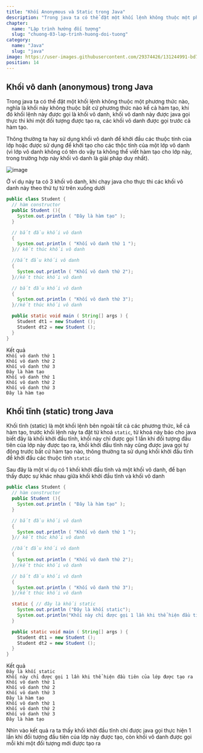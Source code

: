 ```yaml
---
title: "Khối Anonymous và Static trong Java"
description: "Trong java ta có thể đặt một khối lệnh không thuộc một phương thức nào, nghĩa là khối này không thuộc bất cứ phương thức nào kể cả hàm tạo, khi đó khối lệnh này được gọi là khối vô danh"
chapter:
  name: "Lập trình hướng đối tượng"
  slug: "chuong-03-lap-trinh-huong-doi-tuong"
category:
  name: "Java"
  slug: "java"
image: https://user-images.githubusercontent.com/29374426/131244991-bd72ce64-f07c-465c-9a2b-677bcc58ba01.png
position: 14
---
```


## Khối vô danh (anonymous) trong Java

Trong java ta có thể đặt một khối lệnh không thuộc một phương thức nào, nghĩa là khối này không thuộc bất cứ phương thức nào kể cả hàm tạo, khi đó khối lệnh này được gọi là khối vô danh, khối vô danh này được java gọi thực thi khi một đối tượng được tạo ra, các khối vô danh được gọi trước cả hàm tạo.

Thông thường ta hay sử dụng khối vô danh để khởi đầu các thuộc tính của lớp hoặc được sử dụng để khởi tạo cho các thộc tính của một lớp vô danh (vì lớp vô danh không có tên do vậy ta không thể viết hàm tạo cho lớp này, trong trường hợp này khối vô danh là giải pháp duy nhất).

![image](https://user-images.githubusercontent.com/29374426/131244991-bd72ce64-f07c-465c-9a2b-677bcc58ba01.png)

<div class="example">
  Ở ví dụ này ta có 3 khối vô danh, khi chạy java cho thực thi các khối vô danh này theo thứ tự từ trên xuống dưới
</div>

```java
public class Student {
  // hàm constructor
  public Student (){
    System.out.println ( "Đây là hàm tạo" );
  }

  // bắt đầu khối vô danh
  {
    System.out.println ( "Khối vô danh thứ 1 ");
  }// kết thúc khối vô danh

  //bắt đầu khối vô danh
  {
    System.out.println ( "Khối vô danh thứ 2");
  }//kết thúc khối vô danh

  // bắt đầu khối vô danh
  {
    System.out.println ( "Khối vô danh thứ 3");
  }//kết thúc khối vô danh

  public static void main ( String[] args ) {
    Student dt1 = new Student ();
    Student dt2 = new Student ();
  }
}
```

<div class="window">
  <div class="window-header">
    <div class="action-buttons"></div>
    <span class="title-popup">Kết quả</span>
  </div>
  <div class="window-body">
    <code>Khối vô danh thứ 1 </code> <br/>
    <code>Khối vô danh thứ 2</code> <br/>
    <code>Khối vô danh thứ 3</code> <br/>
    <code>Đây là hàm tạo</code> <br/>
    <code>Khối vô danh thứ 1 </code> <br/>
    <code>Khối vô danh thứ 2</code> <br/>
    <code>Khối vô danh thứ 3</code> <br/>
    <code>Đây là hàm tạo</code>
  </div>
</div>

## Khối tĩnh (static) trong Java

Khối tĩnh (static) là một khối lệnh bên ngoài tất cả các phương thức, kể cả hàm tạo, trước khối lệnh này ta đặt từ khoá `static`, từ khoá này báo cho java biết đây là khối khởi đầu tĩnh, khối này chỉ được gọi 1 lần khi đối tượng đầu tiên của lớp này được tạo ra, khối khởi đầu tĩnh này cũng được java gọi tự động trước bất cứ hàm tạo nào, thông thường ta sử dụng khối khởi đầu tĩnh để khởi đầu các thuộc tính `static`

<div class="example">
  Sau đây là một ví dụ có 1 khối khởi đầu tĩnh và một khối vô danh, để bạn thấy được sự khác nhau giữa khối khởi đầu tĩnh và khối vô danh
</div>

```java
public class Student {
  // hàm constructor
  public Student (){
    System.out.println ( "Đây là hàm tạo" );
  }

  // bắt đầu khối vô danh
  {
    System.out.println ( "Khối vô danh thứ 1 ");
  }// kết thúc khối vô danh

  //bắt đầu khối vô danh
  {
    System.out.println ( "Khối vô danh thứ 2");
  }//kết thúc khối vô danh

  // bắt đầu khối vô danh
  {
    System.out.println ( "Khối vô danh thứ 3");
  }//kết thúc khối vô danh

  static { // đây là khối static
    System.out.println ("Đây là khối static");
    System.out.println("Khối này chỉ được gọi 1 lần khi thể hiện đầu tiên của lớp được tạo ra");
  }

  public static void main ( String[] args ) {
    Student dt1 = new Student ();
    Student dt2 = new Student ();
  }
}

```

<div class="window">
  <div class="window-header">
    <div class="action-buttons"></div>
    <span class="title-popup">Kết quả</span>
  </div>
  <div class="window-body">
    <code>Đây là khối static</code><br/>
    <code>Khối này chỉ được gọi 1 lần khi thể hiện đầu tiên của lớp được tạo ra</code><br/>
    <code>Khối vô danh thứ 1 </code><br/>
    <code>Khối vô danh thứ 2</code><br/>
    <code>Khối vô danh thứ 3</code><br/>
    <code>Đây là hàm tạo</code><br/>
    <code>Khối vô danh thứ 1 </code><br/>
    <code>Khối vô danh thứ 2</code><br/>
    <code>Khối vô danh thứ 3</code><br/>
    <code>Đây là hàm tạo</code>
  </div>
</div>

Nhìn vào kết quả ra ta thấy khối khởi đầu tĩnh chỉ được java gọi thực hiện 1 lần khi đối tượng đầu tiên của lớp này được tạo, còn khối vô danh được gọi mỗi khi một đối tượng mới được tạo ra
